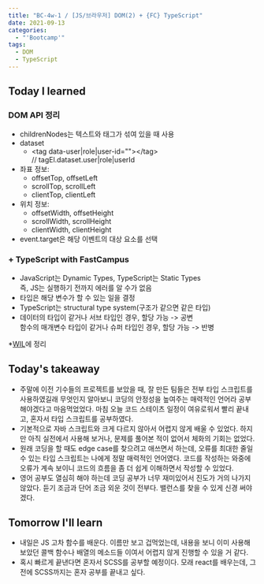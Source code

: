 ```yaml
---
title: "BC-4w-1 / [JS/브라우저] DOM(2) + {FC} TypeScript"
date: 2021-09-13
categories:
  - "'Bootcamp'"
tags:
  - DOM
  - TypeScript
---
```


## Today I learned

### DOM API 정리

- childrenNodes는 텍스트와 태그가 섞여 있을 때 사용
- dataset
  - \<tag data-user|role|user-id="">\</tag>  
    // tagEl.dataset.user|role|userId
- 좌표 정보:
  - offsetTop, offsetLeft
  - scrollTop, scrollLeft
  - clientTop, clientLeft
- 위치 정보:
  - offsetWidth, offsetHeight
  - scrollWidth, scrollHeight
  - clientWidth, clientHeight
- event.target은 해당 이벤트의 대상 요소를 선택

### + TypeScript with FastCampus

- JavaScript는 Dynamic Types, TypeScript는 Static Types  
  즉, JS는 실행하기 전까지 에러를 알 수가 없음
- 타입은 해당 변수가 할 수 있는 일을 결정
- TypeScript는 structural type system(구조가 같으면 같은 타입)
- 데이터의 타입이 같거나 서브 타입인 경우, 할당 가능 -> 공변  
  함수의 매개변수 타입이 같거나 슈퍼 타입인 경우, 할당 가능 -> 반병

\*[WIL](https://github.com/YuchanJeong/_WIL)에 정리

## Today's takeaway

- 주말에 이전 기수들의 프로젝트를 보았을 때, 잘 만든 팀들은 전부 타입 스크립트를 사용하였길래 무엇인지 알아보니 코딩의 안정성을 높여주는 매력적인 언어라 공부해야겠다고 마음먹었었다. 마침 오늘 코드 스테이츠 일정이 여유로워서 빨리 끝내고, 혼자서 타입 스크립트를 공부하였다.
- 기본적으로 자바 스크립트와 크게 다르지 않아서 어렵지 않게 배울 수 있었다. 하지만 아직 실전에서 사용해 보거나, 문제를 풀어본 적이 없어서 체화의 기회는 없었다.
- 원래 코딩을 할 때도 edge case를 찾으려고 애쓰면서 하는데, 오류를 최대한 줄일 수 있는 타입 스크립트는 나에게 정말 매력적인 언어였다. 코드를 작성하는 와중에 오류가 계속 보이니 코드의 흐름을 좀 더 쉽게 이해하면서 작성할 수 있었다.
- 영어 공부도 열심히 해야 하는데 코딩 공부가 너무 재미있어서 진도가 거의 나가지 않았다. 듣기 조금과 단어 조금 외운 것이 전부다. 밸런스를 찾을 수 있게 신경 써야겠다.

## Tomorrow I'll learn

- 내일은 JS 고차 함수를 배운다. 이름만 보고 겁먹었는데, 내용을 보니 이미 사용해보았던 콜백 함수나 배열의 메소드들 이여서 어렵지 않게 진행할 수 있을 거 같다.
- 혹시 빠르게 끝낸다면 혼자서 SCSS를 공부할 예정이다. 모래 react를 배우는데, 그전에 SCSS까지는 혼자 공부를 끝내고 싶다.
